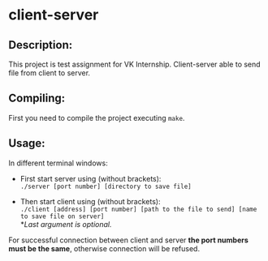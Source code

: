# client-server
**Description:**
-----------------

This project is test assignment for VK Internship. Client-server able to send file from client to server. 

**Compiling:**
---------------

First you need to compile the project executing `make`.

**Usage:**
-----------

In different terminal windows:
- First start server using (without brackets):\
`./server [port number] [directory to save file]`

 - Then start client using (without brackets):\
`./client [address] [port number] [path to the file to send] [name to save file on server]`\
*_Last argument is optional._

For successful connection between client and server **the port numbers must be the same**, otherwise connection will be refused.
